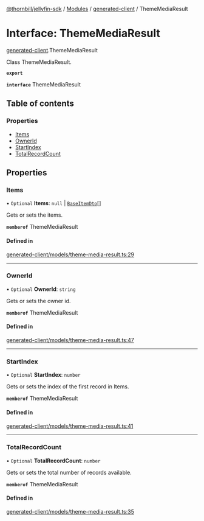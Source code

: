 [@thornbill/jellyfin-sdk](../README.md) / [Modules](../modules.md) / [generated-client](../modules/generated_client.md) / ThemeMediaResult

# Interface: ThemeMediaResult

[generated-client](../modules/generated_client.md).ThemeMediaResult

Class ThemeMediaResult.

**`export`**

**`interface`** ThemeMediaResult

## Table of contents

### Properties

- [Items](generated_client.ThemeMediaResult.md#items)
- [OwnerId](generated_client.ThemeMediaResult.md#ownerid)
- [StartIndex](generated_client.ThemeMediaResult.md#startindex)
- [TotalRecordCount](generated_client.ThemeMediaResult.md#totalrecordcount)

## Properties

### Items

• `Optional` **Items**: ``null`` \| [`BaseItemDto`](generated_client.BaseItemDto.md)[]

Gets or sets the items.

**`memberof`** ThemeMediaResult

#### Defined in

[generated-client/models/theme-media-result.ts:29](https://github.com/jellyfin/jellyfin-sdk-typescript/blob/7402732/src/generated-client/models/theme-media-result.ts#L29)

___

### OwnerId

• `Optional` **OwnerId**: `string`

Gets or sets the owner id.

**`memberof`** ThemeMediaResult

#### Defined in

[generated-client/models/theme-media-result.ts:47](https://github.com/jellyfin/jellyfin-sdk-typescript/blob/7402732/src/generated-client/models/theme-media-result.ts#L47)

___

### StartIndex

• `Optional` **StartIndex**: `number`

Gets or sets the index of the first record in Items.

**`memberof`** ThemeMediaResult

#### Defined in

[generated-client/models/theme-media-result.ts:41](https://github.com/jellyfin/jellyfin-sdk-typescript/blob/7402732/src/generated-client/models/theme-media-result.ts#L41)

___

### TotalRecordCount

• `Optional` **TotalRecordCount**: `number`

Gets or sets the total number of records available.

**`memberof`** ThemeMediaResult

#### Defined in

[generated-client/models/theme-media-result.ts:35](https://github.com/jellyfin/jellyfin-sdk-typescript/blob/7402732/src/generated-client/models/theme-media-result.ts#L35)
